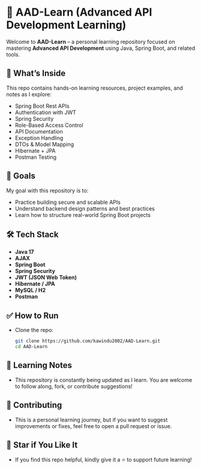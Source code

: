 # 📘 AAD-Learn (Advanced API Development Learning)

Welcome to **AAD-Learn** – a personal learning repository focused on mastering **Advanced API Development** using Java, Spring Boot, and related tools.


## 🚀 What’s Inside

This repo contains hands-on learning resources, project examples, and notes as I explore:

-  Spring Boot Rest APIs  
-  Authentication with JWT  
-  Spring Security  
-  Role-Based Access Control  
-  API Documentation
-  Exception Handling  
-  DTOs & Model Mapping  
-  Hibernate + JPA  
-  Postman Testing



## 🧠 Goals

My goal with this repository is to:

- Practice building secure and scalable APIs
- Understand backend design patterns and best practices
- Learn how to structure real-world Spring Boot projects


## 🛠️ Tech Stack

- **Java 17**
- **AJAX**
- **Spring Boot**
- **Spring Security**
- **JWT (JSON Web Token)**
- **Hibernate / JPA**
- **MySQL / H2**
- **Postman**

## ✅ How to Run

- Clone the repo:

   ```bash
   git clone https://github.com/kawindu2002/AAD-Learn.git
   cd AAD-Learn


## 📒 Learning Notes

- This repository is constantly being updated as I learn. You are welcome to follow along, fork, or contribute suggestions!

## 🤝 Contributing

- This is a personal learning journey, but if you want to suggest improvements or fixes, feel free to open a pull request or issue.


## 🌟 Star if You Like It

- If you find this repo helpful, kindly give it a ⭐ to support future learning!

